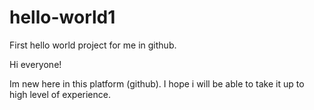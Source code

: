 # hello-world1
First hello world project for me in github.

Hi everyone!

Im new here in this platform (github).
I hope i will be able to take it up to high level of experience.
